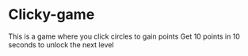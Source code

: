 # Clicky-game
This is a game where you click circles to gain points
Get 10 points in 10 seconds to unlock the next level
